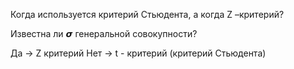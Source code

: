Когда используется критерий Стьюдента, а когда Z –критерий?

Известна ли 𝞼 генеральной совокупности?

Да -> Z критерий
Нет -> t - критерий (критерий Стьюдента)